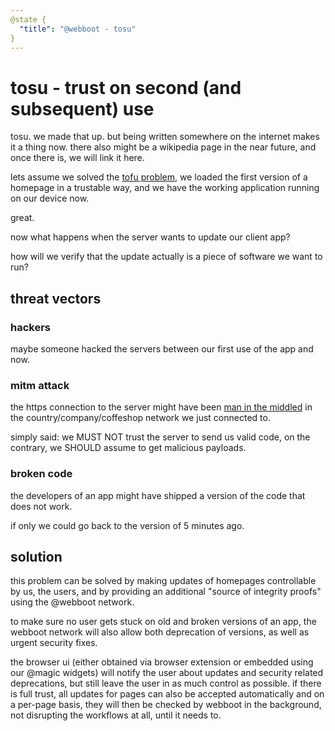 ```yaml
---
@state {
  "title": "@webboot - tosu"
}
---
```


<div>

# tosu - trust on second (and subsequent) use

<LightBox
  state
  url="https://sebiwi.github.io/"
  text="comic by sebiwi"
  height="246"
  img="/comics/sebiwi-trust.jpg"
  width="389">
</LightBox>

tosu. we made that up. but being written somewhere on the internet makes it a thing now.
there also might be a wikipedia page in the near future,
and once there is, we will link it here.

lets assume we solved the [tofu problem](/tofu/),
we loaded the first version of a homepage in a trustable way,
and we have the working application running on our device now.

great.

now what happens when the server wants to update our client app?

how will we verify that the update actually is a piece of software we want to run?


## threat vectors

### hackers

maybe someone hacked the servers between our first use of the app and now.

### mitm attack

the https connection to the server might have been
[man in the middled](https://en.wikipedia.org/wiki/Man-in-the-middle_attack)
in the country/company/coffeshop network we just connected to.

simply said: we MUST NOT trust the server to send us valid code,
on the contrary, we SHOULD assume to get malicious payloads.

### broken code

the developers of an app might have shipped a version of the code that does not work.

if only we could go back to the version of 5 minutes ago.

## solution

this problem can be solved by making updates of homepages controllable by us, the users,
and by providing an additional "source of integrity proofs" using the @webboot network.

to make sure no user gets stuck on old and broken versions of an app,
the webboot network will also allow both deprecation of versions,
as well as urgent security fixes.

the browser ui (either obtained via browser extension or embedded using our @magic widgets)
will notify the user about updates and security related deprecations,
but still leave the user in as much control as possible.
if there is full trust,
all updates for pages can also be accepted automatically
and on a per-page basis,
they will then be checked by webboot in the background,
not disrupting the workflows at all, until it needs to.
